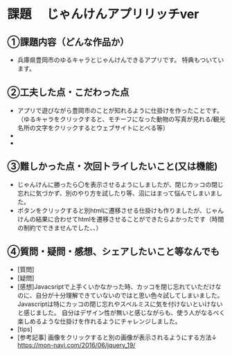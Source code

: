 # 課題　 じゃんけんアプリリッチver

## ①課題内容（どんな作品か）
- 兵庫県豊岡市のゆるキャラとじゃんけんできるアプリです。
特典もついています。

## ②工夫した点・こだわった点
- アプリで遊びながら豊岡市のことが知れるように仕掛けを作ったことです。
（ゆるキャラをクリックすると、モチーフになった動物の写真が見れる/観光名所の文字をクリックするとウェブサイトにとべる等）
- 
- 

## ③難しかった点・次回トライしたいこと(又は機能)
- じゃんけんに勝ったら〇を表示させるようにしましたが、閉じカッコの閉じ忘れに気づかず、別のやり方を試したり等、沼にはまって悩んでしまいました。
- ボタンをクリックすると別htmlに遷移させる仕掛けも作りましたが、じゃんけんの結果に合わせてhtmlを遷移させることができたらよかったです（時間の制約でできませんでした、、）

## ④質問・疑問・感想、シェアしたいこと等なんでも
- [質問]
- [疑問]
- [感想]Javacsriptで上手くいかなかった時、カッコを閉じ忘れていただけなのに、自分が十分理解できていないのではと思い色々試してしまいました。
Javascriptは特にカッコの閉じ忘れやスペルミスに気を付けないといけないと感じました。
自分はデザイン性が無いと感じながらも、使う人がなるべく楽しめるような仕掛けを作れるようにチャレンジしました。
- [tips]
- [参考記事]
画像をクリックすると別の画像が表示されるようにする方法↓
https://mon-navi.com/2016/06/jquery_19/
